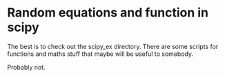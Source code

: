 # Random equations and function in scipy

The best is to check out the scipy_ex directory. There are some scripts for 
functions and maths stuff that maybe will be useful to somebody.

Probably not.
